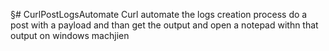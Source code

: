 §# CurlPostLogsAutomate
Curl automate the logs creation process
do a post with a payload and than get the output and open a notepad withn that output on windows machjien
